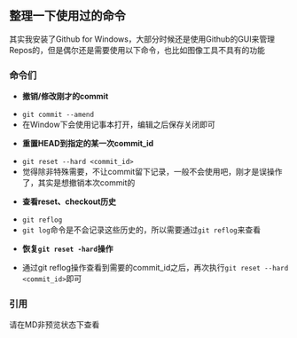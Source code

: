 
## 整理一下使用过的命令

其实我安装了Github for Windows，大部分时候还是使用Github的GUI来管理Repos的，但是偶尔还是需要使用以下命令，也比如图像工具不具有的功能

### 命令们

- **撤销/修改刚才的commit**
 + `git commit --amend`
 + 在Window下会使用记事本打开，编辑之后保存关闭即可

- **重置HEAD到指定的某一次commit_id**
 + `git reset --hard <commit_id>`
 + 觉得除非特殊需要，不让commit留下记录，一般不会使用吧，刚才是误操作了，其实是想撤销本次commit的

- **查看reset、checkout历史**
 + `git reflog`
 + `git log`命令是不会记录这些历史的，所以需要通过`git reflog`来查看

- **恢复`git reset -hard`操作**
 + 通过git reflog操作查看到需要的commit_id之后，再次执行`git reset --hard <commit_id>`即可


### 引用

请在MD非预览状态下查看

[1]:http://www.cnblogs.com/mliudong/archive/2013/04/08/3007303.html
[2]:http://blog.csdn.net/tangkegagalikaiwu/article/details/8542827
[3]:http://www.miss77.net/804.html